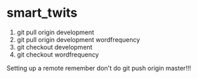 # smart_twits

1. git pull origin development
2. git pull origin development wordfrequency
3. git checkout development
4. git checkout wordfrequency

Setting up a remote
remember don't do git push origin master!!!
